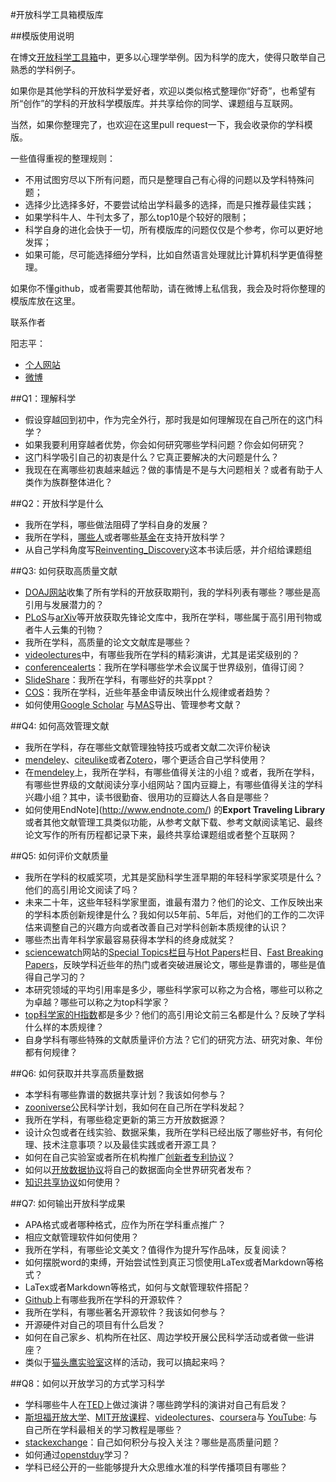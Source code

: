 #开放科学工具箱模版库

##模版使用说明

在博文[开放科学工具箱](http://www.yangzhiping.com/psy/open-science-toolbox.html)中，更多以心理学举例。因为科学的庞大，使得只敢举自己熟悉的学科例子。

如果你是其他学科的开放科学爱好者，欢迎以类似格式整理你“好奇”，也希望有所“创作”的学科的开放科学模版库。并共享给你的同学、课题组与互联网。

当然，如果你整理完了，也欢迎在这里pull request一下，我会收录你的学科模版。

一些值得重视的整理规则：

* 不用试图穷尽以下所有问题，而只是整理自己有心得的问题以及学科特殊问题；
* 选择少比选择多好，不要尝试给出学科最多的选择，而是只推荐最佳实践；
* 如果学科牛人、牛刊太多了，那么top10是个较好的限制；
* 科学自身的进化会快于一切，所有模版库的问题仅仅是个参考，你可以更好地发挥；
* 如果可能，尽可能选择细分学科，比如自然语言处理就比计算机科学更值得整理。

如果你不懂github，或者需要其他帮助，请在微博上私信我，我会及时将你整理的模版库放在这里。

联系作者

阳志平：

* [个人网站](http://www.yangzhiping.com)
* [微博](http://weibo.com/ouyangzhiping)


##Q1：理解科学

* 假设穿越回到初中，作为完全外行，那时我是如何理解现在自己所在的这门科学？
* 如果我要利用穿越者优势，你会如何研究哪些学科问题？你会如何研究？
* 这门科学吸引自己的初衷是什么？它真正要解决的大问题是什么？
* 我现在在离哪些初衷越来越远？做的事情是不是与大问题相关？或者有助于人类作为族群整体进化？

##Q2：开放科学是什么

* 我所在学科，哪些做法阻碍了学科自身的发展？
* 我所在学科，[哪些人](http://www.plos.org/wp-content/uploads/2011/05/Signers-List-111610.pdf)或者哪些[基金](http://www.open-access.net.cn/5f00653e83b753d6653f7b56/79d178147ba174064e0e8d4452a9673a67845f00653e83b753d6653f7b56/82f156fd/82f156fd60e05eb757fa91d14f1a-wellcome-trust-5f00653e83b753d6653f7b56)在支持开放科学？
* 从自己学科角度写[Reinventing_Discovery](http://en.wikipedia.org/wiki/Reinventing_Discovery:_The_New_Era_of_Networked_Science)这本书读后感，并介绍给课题组

##Q3: 如何获取高质量文献

* [DOAJ网站](http://www.doaj.org/)收集了所有学科的开放获取期刊，我的学科列表有哪些？哪些是高引用与发展潜力的？
*  [PLoS](http://plos.org)与[arXiv](http://arxiv.org/)等开放获取先锋论文库中，我所在学科，哪些属于高引用刊物或者牛人云集的刊物？
* 我所在学科，高质量的论文文献库是哪些？
* [videolectures](http://videolectures.net/)中，有哪些我所在学科的精彩演讲，尤其是诺奖级别的？
* [conferencealerts](http://www.conferencealerts.com/)：我所在学科哪些学术会议属于世界级别，值得订阅？
* [SlideShare](http://slideshare.net/)：我所在学科，有哪些好的共享ppt？
* [COS](http://fundingopps.cos.com/about/fundingopps.shtml)：我所在学科，近些年基金申请反映出什么规律或者趋势？
* 如何使用[Google Scholar](http://scholar.google.com/)
与[MAS](http://academic.research.microsoft.com/)导出、管理参考文献？


##Q4: 如何高效管理文献

* 我所在学科，存在哪些文献管理独特技巧或者文献二次评价秘诀
* [mendeley](http://mendeley.com)、[citeulike](http://www.citeulike.org/)或者[Zotero](http://www.zotero.org/)，哪个更适合自己学科使用？
* 在[mendeley](http://mendeley.com)上，我所在学科，有哪些值得关注的小组？或者，我所在学科，有哪些世界级的文献阅读分享小组网站？国内豆瓣上，有哪些值得关注的学科兴趣小组？其中，读书很勤奋、很用功的豆瓣达人各自是哪些？
* 如何使用EndNote](http://www.endnote.com/) 的**Export Traveling Library**或者其他文献管理工具类似功能，从参考文献下载、参考文献阅读笔记、最终论文写作的所有历程都记录下来，最终共享给课题组或者整个互联网？

##Q5: 如何评价文献质量

* 我所在学科的权威奖项，尤其是奖励科学生涯早期的年轻科学家奖项是什么？他们的高引用论文阅读了吗？
* 未来二十年，这些年轻科学家里面，谁最有潜力？他们的论文、工作反映出来的学科本质创新规律是什么？我如何以5年前、5年后，对他们的工作的二次评估来调整自己的兴趣方向或者改善自己对学科创新本质规律的认识？
* 哪些杰出青年科学家最容易获得本学科的终身成就奖？
* [sciencewatch](http://sciencewatch.com/)网站的[Special Topics栏目](http://sciencewatch.com/ana/st/about/)与[Hot Papers](http://sciencewatch.com/dr/nhp/)栏目、[Fast Breaking Papers](http://sciencewatch.com/dr/fbp/)，反映学科近些年的热门或者突破进展论文，哪些是靠谱的，哪些是值得自己学习的？
* 本研究领域的平均引用率是多少，哪些科学家可以称之为合格，哪些可以称之为卓越？哪些可以称之为top科学家？
* [top科学家的H指数](http://www.cs.ucla.edu/~palsberg/h-number.html)都是多少？他们的高引用论文前三名都是什么？反映了学科什么样的本质规律？
* 自身学科有哪些特殊的文献质量评价方法？它们的研究方法、研究对象、年份都有何规律？

##Q6: 如何获取并共享高质量数据

* 本学科有哪些靠谱的数据共享计划？我该如何参与？
* [zooniverse](https://www.zooniverse.org/)公民科学计划，我如何在自己所在学科发起？
* 我所在学科，有哪些稳定更新的第三方开放数据源？
* 设计众包或者在线实验、数据采集，我所在学科已经出版了哪些好书，有何伦理、技术注意事项？以及最佳实践或者开源工具？
* 如何在自己实验室或者所在机构推广[创新者专利协议](https://github.com/twitter/innovators-patent-agreement)？
* 如何以[开放数据协议](http://opendatacommons.org/)将自己的数据面向全世界研究者发布？
* [知识共享协议](http://creativecommons.net.cn/)如何使用？


##Q7: 如何输出开放科学成果

* APA格式或者哪种格式，应作为所在学科重点推广？
* 相应文献管理软件如何使用？
* 我所在学科，有哪些论文美文？值得作为提升写作品味，反复阅读？
* 如何摆脱word的束缚，开始尝试性到真正习惯使用LaTex或者Markdown等格式？
* LaTex或者Markdown等格式，如何与文献管理软件搭配？
* [Github](http://github.com)上有哪些我所在学科的开源软件？
* 我所在学科，有哪些著名开源软件？我该如何参与？
* 开源硬件对自己的项目有什么启发？
* 如何在自己家乡、机构所在社区、周边学校开展公民科学活动或者做一些讲座？
* 类似于[猫头鹰实验室](http://maotouying.net/)这样的活动，我可以搞起来吗？


##Q8：如何以开放学习的方式学习科学

* 学科哪些牛人在[TED](http://www.ted.com/)上做过演讲？哪些跨学科的演讲对自己有启发？
* [斯坦福开放大学](http://itunes.stanford.edu/)、[MIT开放课程](http://ocw.mit.edu/courses/)、[videolectures](http://videolectures.net/)、[coursera](https://www.coursera.org/)与 [YouTube](http://www.youtube.com/): 与自己所在学科最相关的学习教程是哪些？
* [stackexchange](http://stackexchange.com/sites)：自己如何积分与投入关注？哪些是高质量问题？
* 如何通过[openstduy](http://openstudy.com)学习？
* 学科已经公开的一些能够提升大众思维水准的科学传播项目有哪些？
